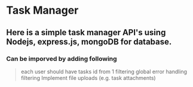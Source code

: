 # Task Manager

## Here is a simple task manager API's using Nodejs, express.js, mongoDB for database. 

### Can be imporved by adding following
> each user should have tasks id from 1
> filtering
> global error handling 
> filtering
> Implement file uploads (e.g. task attachments)
